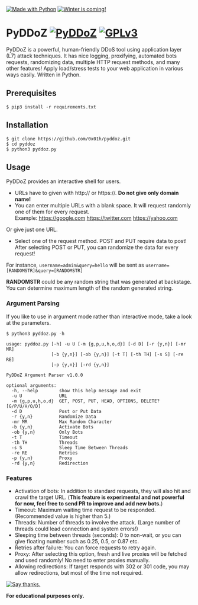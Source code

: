 [![Made with Python](http://ForTheBadge.com/images/badges/made-with-python.svg)](https://www.python.org/) [![Winter is coming!](http://ForTheBadge.com/images/badges/winter-is-coming.svg)](https://github.com/n1rv4n4/pyddoz/)

# PyDDoZ [![PyDDoZ](https://img.shields.io/badge/PyDDoZ-1.0.2-red.svg)](https://github.com/n1rv4n4/pyddoz/) [![GPLv3](https://img.shields.io/badge/License-GPLv3-blue.svg)](https://www.gnu.org/licenses/gpl-3.0.en.html)
PyDDoZ is a powerful, human-friendly DDoS tool using application layer (L7) attack techniques. It has nice logging, proxifying, automated bots requests, randomizing data, multiple HTTP request methods, and many other features! Apply load/stress tests to your web application in various ways easily. Written in Python.

## Prerequisites
`$ pip3 install -r requirements.txt`

## Installation
```
$ git clone https://github.com/0x01h/pyddoz.git
$ cd pyddoz
$ python3 pyddoz.py
```

## Usage
PyDDoZ provides an interactive shell for users.

- URLs have to given with http:// or https://. **Do not give only domain name!**
- You can enter multiple URLs with a blank space. It will request randomly one of them for every request. <br>
Example: https://google.com https://twitter.com https://yahoo.com

Or give just one URL.

- Select one of the request method. POST and PUT require data to post! <br>
After selecting POST or PUT, you can randomize the data for every request! <br> 

For instance, `username=admin&query=hello` will be sent as `username=[RANDOMSTR]&query=[RANDOMSTR]` <br>

**RANDOMSTR** could be any random string that was generated at backstage. You can determine maximum length of the random generated string.

### Argument Parsing
If you like to use in argument mode rather than interactive mode, take a look at the parameters.

`$ python3 pyddoz.py -h`

```
usage: pyddoz.py [-h] -u U [-m {g,p,u,h,o,d}] [-d D] [-r {y,n}] [-mr MR]
                 [-b {y,n}] [-ob {y,n}] [-t T] [-th TH] [-s S] [-re RE]
                 [-p {y,n}] [-rd {y,n}]

PyDDoZ Argument Parser v1.0.0

optional arguments:
  -h, --help        show this help message and exit
  -u U              URL
  -m {g,p,u,h,o,d}  GET, POST, PUT, HEAD, OPTIONS, DELETE? [G/P/U/H/O/D]
  -d D              Post or Put Data
  -r {y,n}          Randomize Data
  -mr MR            Max Random Character
  -b {y,n}          Activate Bots
  -ob {y,n}         Only Bots
  -t T              Timeout
  -th TH            Threads
  -s S              Sleep Time Between Threads
  -re RE            Retries
  -p {y,n}          Proxy
  -rd {y,n}         Redirection
```

### Features
- Activation of bots: In addition to standard requests, they will also hit and crawl the target URL. (**This feature is experimental and not powerful for now, feel free to send PR to improve and add new bots.**)
- Timeout: Maximum waiting time request to be responded. (Recommended value is higher than 5.)
- Threads: Number of threads to involve the attack. (Large number of threads could lead connection and system errors!)
- Sleeping time between threads (seconds): 0 to non-wait, or you can give floating number such as 0.25, 0.5, or 0.87 etc.
- Retries after failure: You can force requests to retry again.
- Proxy: After selecting this option, fresh and live proxies will be fetched and used randomly! No need to enter proxies manually.
- Allowing redirections: If target responds with 302 or 301 code, you may allow redirections, but most of the time not required.

[![Say thanks.](https://img.shields.io/badge/say-thanks-ff69b4.svg)](https://www.linkedin.com/in/orçunözdemir/)

**For educational purposes only.**


